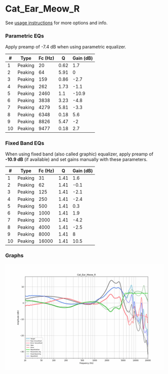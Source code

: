 # Cat_Ear_Meow_R
See [usage instructions](https://github.com/jaakkopasanen/AutoEq#usage) for more options and info.

### Parametric EQs
Apply preamp of -7.4 dB when using parametric equalizer.

|   # | Type    |   Fc (Hz) |    Q |   Gain (dB) |
|-----|---------|-----------|------|-------------|
|   1 | Peaking |        20 | 0.62 |         1.7 |
|   2 | Peaking |        64 | 5.91 |         0   |
|   3 | Peaking |       159 | 0.86 |        -2.7 |
|   4 | Peaking |       262 | 1.73 |        -1.1 |
|   5 | Peaking |      2460 | 1.1  |       -10.9 |
|   6 | Peaking |      3838 | 3.23 |        -4.8 |
|   7 | Peaking |      4279 | 5.81 |        -3.3 |
|   8 | Peaking |      6348 | 0.18 |         5.6 |
|   9 | Peaking |      8826 | 5.47 |        -2   |
|  10 | Peaking |      9477 | 0.18 |         2.7 |

### Fixed Band EQs
When using fixed band (also called graphic) equalizer, apply preamp of **-10.9 dB** (if available) and set gains manually with these parameters.

|   # | Type    |   Fc (Hz) |    Q |   Gain (dB) |
|-----|---------|-----------|------|-------------|
|   1 | Peaking |        31 | 1.41 |         1.6 |
|   2 | Peaking |        62 | 1.41 |        -0.1 |
|   3 | Peaking |       125 | 1.41 |        -2.1 |
|   4 | Peaking |       250 | 1.41 |        -2.4 |
|   5 | Peaking |       500 | 1.41 |         0.3 |
|   6 | Peaking |      1000 | 1.41 |         1.9 |
|   7 | Peaking |      2000 | 1.41 |        -4.2 |
|   8 | Peaking |      4000 | 1.41 |        -2.5 |
|   9 | Peaking |      8000 | 1.41 |         8   |
|  10 | Peaking |     16000 | 1.41 |        10.5 |

### Graphs
![](./Cat_Ear_Meow_R.png)

